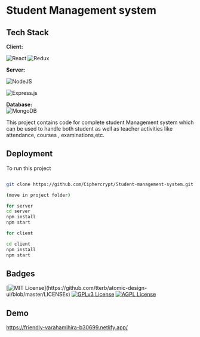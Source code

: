 
# Student Management system 



## Tech Stack

**Client:** 

![React](https://img.shields.io/badge/react-%2320232a.svg?style=for-the-badge&logo=react&logoColor=%2361DAFB)
![Redux](https://img.shields.io/badge/redux-%23593d88.svg?style=for-the-badge&logo=redux&logoColor=white)


**Server:** 

![NodeJS](https://img.shields.io/badge/node.js-6DA55F?style=for-the-badge&logo=node.js&logoColor=white)

![Express.js](https://img.shields.io/badge/express.js-%23404d59.svg?style=for-the-badge&logo=express&logoColor=%2361DAFB)


**Database:**  
![MongoDB](https://img.shields.io/badge/MongoDB-%234ea94b.svg?style=for-the-badge&logo=mongodb&logoColor=white)



This project contains code for complete student Management system which can be used to handle both student as well as teacher activities like attendance, courses , examinations,etc.

## Deployment

To run  this project 

```bash

git clone https://github.com/Ciphercrypt/Student-management-system.git

(move in project folder)

for server 
cd server 
npm install 
npm start

for client

cd client 
npm install 
npm start


```








## Badges


[![MIT License](https://img.shields.io/apm/l/atomic-design-ui.svg?)](https://github.com/tterb/atomic-design-ui/blob/master/LICENSEs)
[![GPLv3 License](https://img.shields.io/badge/License-GPL%20v3-yellow.svg)](https://opensource.org/licenses/)
[![AGPL License](https://img.shields.io/badge/license-AGPL-blue.svg)](http://www.gnu.org/licenses/agpl-3.0)


## Demo

https://friendly-varahamihira-b30699.netlify.app/


